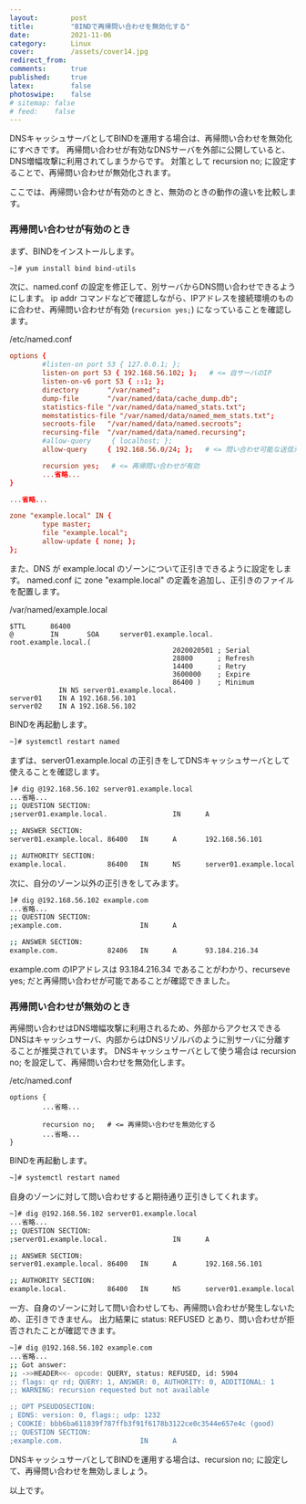 ```yaml
---
layout:        post
title:         "BINDで再帰問い合わせを無効化する"
date:          2021-11-06
category:      Linux
cover:         /assets/cover14.jpg
redirect_from:
comments:      true
published:     true
latex:         false
photoswipe:    false
# sitemap: false
# feed:    false
---
```


DNSキャッシュサーバとしてBINDを運用する場合は、再帰問い合わせを無効化にすべきです。
再帰問い合わせが有効なDNSサーバを外部に公開していると、DNS増幅攻撃に利用されてしまうからです。
対策として recursion no; に設定することで、再帰問い合わせが無効化されます。

ここでは、再帰問い合わせが有効のときと、無効のときの動作の違いを比較します。

### 再帰問い合わせが有効のとき
まず、BINDをインストールします。
```bash
~]# yum install bind bind-utils
```
次に、named.conf の設定を修正して、別サーバからDNS問い合わせできるようにします。
ip addr コマンドなどで確認しながら、IPアドレスを接続環境のものに合わせ、再帰問い合わせが有効 (`recursion yes;`) になっていることを確認します。

/etc/named.conf
```conf
options {
        #listen-on port 53 { 127.0.0.1; };
        listen-on port 53 { 192.168.56.102; };   # <= 自サーバのIP
        listen-on-v6 port 53 { ::1; };
        directory       "/var/named";
        dump-file       "/var/named/data/cache_dump.db";
        statistics-file "/var/named/data/named_stats.txt";
        memstatistics-file "/var/named/data/named_mem_stats.txt";
        secroots-file   "/var/named/data/named.secroots";
        recursing-file  "/var/named/data/named.recursing";
        #allow-query     { localhost; };
        allow-query     { 192.168.56.0/24; };   # <= 問い合わせ可能な送信元IP

        recursion yes;   # <= 再帰問い合わせが有効
        ...省略...
}

...省略...

zone "example.local" IN {
        type master;
        file "example.local";
        allow-update { none; };
};
```
また、DNS が example.local のゾーンについて正引きできるように設定をします。
named.conf に zone "example.local" の定義を追加し、正引きのファイルを配置します。

/var/named/example.local
```
$TTL      86400
@         IN       SOA     server01.example.local.  root.example.local.(
                                        2020020501 ; Serial
                                        28800      ; Refresh
                                        14400      ; Retry
                                        3600000    ; Expire
                                        86400 )    ; Minimum
            IN NS server01.example.local.
server01    IN A 192.168.56.101
server02    IN A 192.168.56.102
```
BINDを再起動します。
```bash
~]# systemctl restart named
```
まずは、server01.example.local の正引きをしてDNSキャッシュサーバとして使えることを確認します。
```bash
]# dig @192.168.56.102 server01.example.local
...省略...
;; QUESTION SECTION:
;server01.example.local.                IN      A

;; ANSWER SECTION:
server01.example.local. 86400   IN      A       192.168.56.101

;; AUTHORITY SECTION:
example.local.          86400   IN      NS      server01.example.local.
```
次に、自分のゾーン以外の正引きをしてみます。
```bash
]# dig @192.168.56.102 example.com
...省略...
;; QUESTION SECTION:
;example.com.                   IN      A

;; ANSWER SECTION:
example.com.            82406   IN      A       93.184.216.34
```
example.com のIPアドレスは 93.184.216.34 であることがわかり、recurseve yes; だと再帰問い合わせが可能であることが確認できました。

### 再帰問い合わせが無効のとき

再帰問い合わせはDNS増幅攻撃に利用されるため、外部からアクセスできるDNSはキャッシュサーバ、内部からはDNSリゾルバのように別サーバに分離することが推奨されています。
DNSキャッシュサーバとして使う場合は recursion no; を設定して、再帰問い合わせを無効化します。

/etc/named.conf
```
options {
        ...省略...

        recursion no;   # <= 再帰問い合わせを無効化する
        ...省略...
}
```
BINDを再起動します。
```bash
~]# systemctl restart named
```
自身のゾーンに対して問い合わせすると期待通り正引きしてくれます。
```bash
~]# dig @192.168.56.102 server01.example.local
...省略...
;; QUESTION SECTION:
;server01.example.local.                IN      A

;; ANSWER SECTION:
server01.example.local. 86400   IN      A       192.168.56.101

;; AUTHORITY SECTION:
example.local.          86400   IN      NS      server01.example.local.
```
一方、自身のゾーンに対して問い合わせしても、再帰問い合わせが発生しないため、正引きできません。
出力結果に status: REFUSED とあり、問い合わせが拒否されたことが確認できます。
```bash
~]# dig @192.168.56.102 example.com
...省略...
;; Got answer:
;; ->>HEADER<<- opcode: QUERY, status: REFUSED, id: 5904
;; flags: qr rd; QUERY: 1, ANSWER: 0, AUTHORITY: 0, ADDITIONAL: 1
;; WARNING: recursion requested but not available

;; OPT PSEUDOSECTION:
; EDNS: version: 0, flags:; udp: 1232
; COOKIE: bbb6ba611839f787ffb3f91f6178b3122ce0c3544e657e4c (good)
;; QUESTION SECTION:
;example.com.                   IN      A
```

DNSキャッシュサーバとしてBINDを運用する場合は、recursion no; に設定して、再帰問い合わせを無効しましょう。

以上です。

